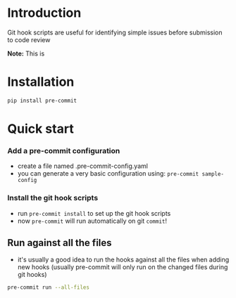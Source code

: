 # Introduction

Git hook scripts are useful for identifying simple issues before submission to code review

**Note:** This is

# Installation

```bash
pip install pre-commit
```


# Quick start

### Add a pre-commit configuration


* create a file named .pre-commit-config.yaml
* you can generate a very basic configuration using: ```pre-commit sample-config ```


### Install the git hook scripts
* run ```pre-commit install``` to set up the git hook scripts
* now ```pre-commit``` will run automatically on git ```commit```!

## Run against all the files

*
    it's usually a good idea to run the hooks against all the files when adding new hooks (usually pre-commit will only run on the changed files during git hooks)

```bash
pre-commit run --all-files
```

